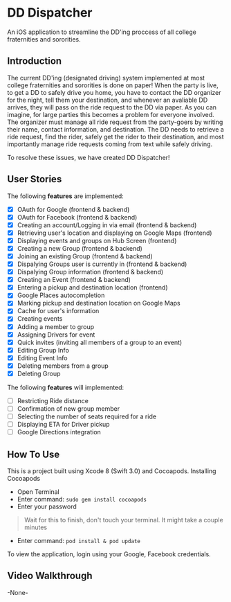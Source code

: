 # DD Dispatcher
An iOS application to streamline the DD'ing proccess of all college fraternities and sororities. 


## Introduction
The current DD'ing (designated driving) system implemented at most college fraternities and sororities is done on paper! 
When the party is live, to get a DD to safely drive you home, you have to contact the DD organizer for the night, 
tell them your destination, and whenever an avaliable DD arrives, they will pass on the ride request to the DD via paper. 
As you can imagine, for large parties this becomes a problem for everyone involved. 
The organizer must manage all ride request from the party-goers by writing their name, contact information, and destination. 
The DD needs to retrieve a ride request, find the rider, safely get the rider to their destination, and most importantly 
manage ride requests coming from text while safely driving.  

To resolve these issues, we have created DD Dispatcher!

## User Stories
The following **features**  are implemented:
* [X] OAuth for Google (frontend & backend)
* [X] OAuth for Facebook (frontend & backend)
* [X] Creating an account/Logging in via email (frontend & backend)
* [X] Retrieving user's location and displaying on Google Maps (frontend)
* [X] Displaying events and groups on Hub Screen (frontend)
* [X] Creating a new Group (frontend & backend)
* [X] Joining an existing Group (frontend & backend)
* [X] Dispalying Groups user is currently in (frontend & backend)
* [X] Dispalying Group information  (frontend & backend)
* [X] Creating an Event (frontend & backend)
* [X] Entering a pickup and destination location (frontend)
* [X] Google Places autocompletion 
* [X] Marking pickup and destination location on Google Maps
* [X] Cache for user's information
* [x] Creating events 
* [x] Adding a member to group
* [x] Assigning Drivers for event 
* [x] Quick invites (inviting all members of a group to an event)
* [x] Editing Group Info
* [x] Editing Event Info
* [x] Deleting members from a group
* [x] Deleting Group

The following **features**  will implemented:
* [ ] Restricting Ride distance 
* [ ]  Confirmation of new group member
* [ ] Selecting the number of seats required for a ride
* [ ] Displaying ETA for Driver pickup
* [ ] Google Directions integration

## How To Use
This is a project built using Xcode 8 (Swift 3.0) and Cocoapods. 
Installing Cocoapods

- Open Terminal
- Enter command: `sudo gem install cocoapods`
- Enter your password

> Wait for this to finish, don't touch your terminal.  It might take a couple minutes

- Enter command: `pod install & pod update`

To view the application, login using your Google, Facebook credentials. 

## Video Walkthrough 
-None-



